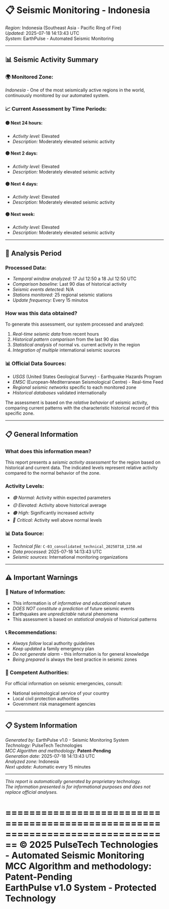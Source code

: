 # 📋 Seismic Monitoring - Indonesia

*Region:* Indonesia (Southeast Asia - Pacific Ring of Fire)  
*Updated:* 2025-07-18 14:13:43 UTC  
*System:* EarthPulse - Automated Seismic Monitoring  

---

## 📊 Seismic Activity Summary

### 🌍 Monitored Zone:
*Indonesia* - One of the most seismically active regions in the world, continuously monitored by our automated system.

### 📈 Current Assessment by Time Periods:

#### 🟡 Next 24 hours:
- *Activity level:* Elevated
- *Description:* Moderately elevated seismic activity

#### 🟡 Next 2 days:
- *Activity level:* Elevated
- *Description:* Moderately elevated seismic activity

#### 🟡 Next 4 days:
- *Activity level:* Elevated
- *Description:* Moderately elevated seismic activity

#### 🟡 Next week:
- *Activity level:* Elevated
- *Description:* Moderately elevated seismic activity


---

## 📅 Analysis Period

### Processed Data:
- *Temporal window analyzed:* 17 Jul 12:50 a 18 Jul 12:50 UTC
- *Comparison baseline:* Last 90 días of historical activity
- *Seismic events detected:* N/A
- *Stations monitored:* 25 regional seismic stations
- *Update frequency:* Every 15 minutos

### How was this data obtained?
To generate this assessment, our system processed and analyzed:

1. *Real-time seismic data* from recent hours
2. *Historical pattern comparison* from the last 90 días
3. *Statistical analysis* of normal vs. current activity in the region
4. *Integration of multiple* international seismic sources

### 📊 Official Data Sources:
- *USGS* (United States Geological Survey) - Earthquake Hazards Program
- *EMSC* (European-Mediterranean Seismological Centre) - Real-time Feed
- *Regional seismic networks* specific to each monitored zone
- *Historical databases* validated internationally

The assessment is based on the *relative behavior* of seismic activity, 
comparing current patterns with the characteristic historical record of this specific zone.



---

## 📋 General Information

### What does this information mean?
This report presents a *seismic activity assessment* for the region based on historical and current data. The indicated levels represent relative activity compared to the normal behavior of the zone.

### Activity Levels:
- *🟢 Normal:* Activity within expected parameters
- *🟡 Elevated:* Activity above historical average  
- *🟠 High:* Significantly increased activity
- *🔴 Critical:* Activity well above normal levels

### 📊 Data Source:
- *Technical file:* `C-03_consolidated_technical_20250718_1250.md`
- *Data processed:* 2025-07-18 14:13:43 UTC
- *Seismic sources:* International monitoring organizations

---

## ⚠️ Important Warnings

### 🚨 Nature of Information:
- This information is of *informative and educational* nature
- *DOES NOT constitute a prediction* of future seismic events
- Earthquakes are *unpredictable* natural phenomena
- This assessment is based on *statistical analysis* of historical patterns

### 📞 Recommendations:
- *Always follow* local authority guidelines
- *Keep updated* a family emergency plan  
- *Do not generate alarm* - this information is for general knowledge
- *Being prepared* is always the best practice in seismic zones

### 🏢 Competent Authorities:
For official information on seismic emergencies, consult:
- National seismological service of your country
- Local civil protection authorities
- Government risk management agencies

---

## 📋 System Information

*Generated by:* EarthPulse v1.0 - Seismic Monitoring System  
*Technology:* PulseTech Technologies  
*MCC Algorithm and methodology:* **Patent-Pending**  
*Generation date:* 2025-07-18 14:13:43 UTC  
*Analyzed zone:* Indonesia  
*Next update:* Automatic every 15 minutes  

---

*This report is automatically generated by proprietary technology.*  
*The information presented is for informational purposes and does not replace official analyses.*

================================================================================
**© 2025 PulseTech Technologies - Automated Seismic Monitoring**  
**MCC Algorithm and methodology: Patent-Pending**  
**EarthPulse v1.0 System - Protected Technology**
================================================================================
